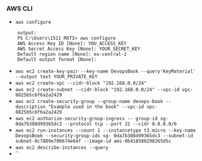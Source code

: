 ### **AWS CLI**  
- ` aws configure `
```
    output:
    PS C:\Users\1511 MXTI> aws configure
    AWS Access Key ID [None]: YOU_ACCESS_KEY
    AWS Secret Access Key [None]: YOUR_SECRET_KEY
    Default region name [None]: eu-central-1
    Default output format [None]:
```  
- `aws ec2 create-key-pair --key-name DevopsBook --query'KeyMaterial' --output text YOUR_PRIVATE_KEY`  
- `aws ec2 create-vpc --cidr-block
"192.168.0.0/24"`
- `aws ec2 create-subnet --cidr-block
"192.168.0.0/24" --vpc-id vpc-0825b5c6f6a2a2429`
- `aws ec2 create-security-group --group-name
devops-book --description "Example used in the book" --vpc-id vpc-
0825b5c6f6a2a2429`  
- `aws ec2 authorize-security-group-ingress --
group-id sg-0da7b308d99365dc3 --protocol tcp --port 22 --cidr
0.0.0.0/0`  
- `aws ec2 run-instances --count 1 --instancetype
t3.micro --key-name DevopsBook --security-group-ids sg-
0da7b308d99365dc3 --subnet-id subnet-0c7889e706674e64f --image-id
ami-0b418580298265d5c`  
- `aws ec2 describe-instances --query`  
- ``
